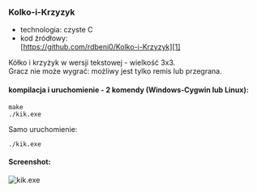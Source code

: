 ### Kolko-i-Krzyzyk

* technologia: czyste C
* kod źródłowy:  
[https://github.com/rdbeni0/Kolko-i-Krzyzyk][1]

Kółko i krzyżyk w wersji tekstowej - wielkość 3x3.  
Gracz nie może wygrać: możliwy jest tylko remis lub przegrana.

[1]: https://github.com/rdbeni0/Kolko-i-Krzyzyk

#### kompilacja i uruchomienie - 2 komendy (Windows-Cygwin lub Linux):

	make
	./kik.exe

Samo uruchomienie:

	./kik.exe

#### Screenshot:

![kik.exe](https://raw.githubusercontent.com/rdbeni0/Kolko-i-Krzyzyk/master/kik-fota.jpg)
